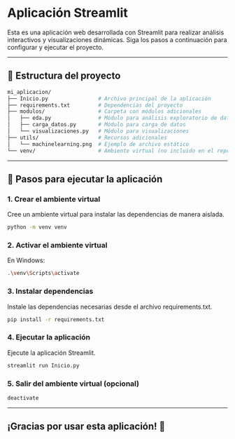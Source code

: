 # Aplicación Streamlit

Esta es una aplicación web desarrollada con Streamlit para realizar análisis interactivos y visualizaciones dinámicas. Siga los pasos a continuación para configurar y ejecutar el proyecto.

---
## 📂 Estructura del proyecto
```bash
mi_aplicacion/
├── Inicio.py                # Archivo principal de la aplicación
├── requirements.txt         # Dependencias del proyecto
├── modulos/                 # Carpeta con módulos adicionales
│   ├── eda.py               # Módulo para análisis exploratorio de datos
│   ├── carga_datos.py       # Módulo para carga de datos
│   └── visualizaciones.py   # Módulo para visualizaciones
├── utils/                   # Recursos adicionales
│   └── machinelearning.png  # Ejemplo de archivo estático
└── venv/                    # Ambiente virtual (no incluido en el repositorio)
```
---
## 🚀 Pasos para ejecutar la aplicación

### 1. Crear el ambiente virtual
Cree un ambiente virtual para instalar las dependencias de manera aislada.
 ```bash
python -m venv venv

```
### 2. Activar el ambiente virtual
En Windows:
```bash
.\venv\Scripts\activate
```

### 3. Instalar dependencias
Instale las dependencias necesarias desde el archivo requirements.txt.
 ```bash
pip install -r requirements.txt
```

### 4. Ejecutar la aplicación
Ejecute la aplicación Streamlit.
```bash
streamlit run Inicio.py
```

### 5. Salir del ambiente virtual (opcional)
```bash
deactivate
```
---
## ¡Gracias por usar esta aplicación! 🎉


